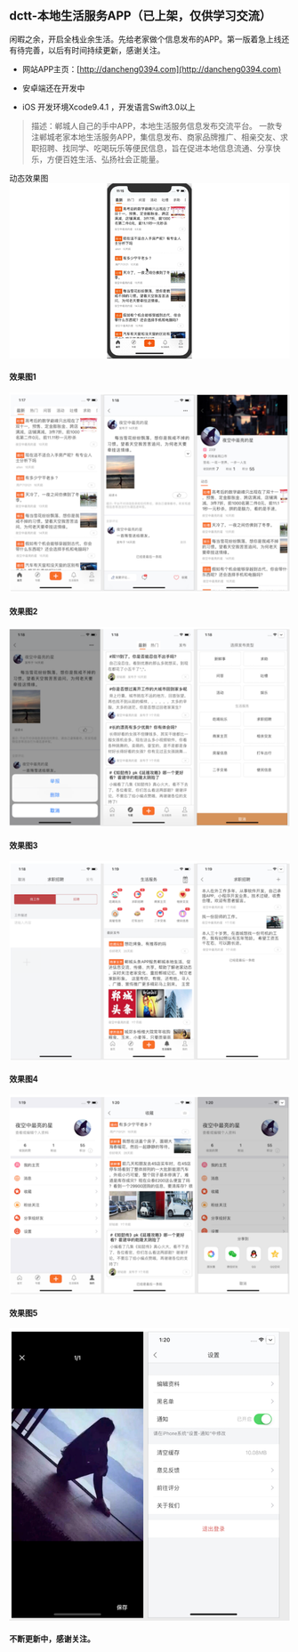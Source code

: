 ## dctt-本地生活服务APP（已上架，仅供学习交流）

闲暇之余，开启全栈业余生活。先给老家做个信息发布的APP。第一版着急上线还有待完善，以后有时间持续更新，感谢关注。

* 网站APP主页：[http://dancheng0394.com](http://dancheng0394.com)

* 安卓端还在开发中
* iOS 开发环境Xcode9.4.1 ，开发语言Swift3.0以上

>描述：郸城人自己的手中APP，本地生活服务信息发布交流平台。
一款专注郸城老家本地生活服务APP，集信息发布、商家品牌推广、相亲交友、求职招聘、找同学、吃喝玩乐等便民信息，旨在促进本地信息流通、分享快乐，方便百姓生活、弘扬社会正能量。

动态效果图
![](https://github.com/Light413/images/blob/master/dctt/1.gif?raw=true) 

#### 效果图1
![效果图1](https://github.com/Light413/images/blob/master/dctt/WX1@2x.png?raw=true)


#### 效果图2
![效果图2](https://github.com/Light413/images/blob/master/dctt/WX2@2x.png?raw=true)

#### 效果图3
![效果图3](https://github.com/Light413/images/blob/master/dctt/WX3@2x.png?raw=true)

#### 效果图4
![效果图4](https://github.com/Light413/images/blob/master/dctt/WX4@2x.png?raw=true)

#### 效果图5
![效果图5](https://github.com/Light413/images/blob/master/dctt/WX5@2x.png?raw=true)



#### 不断更新中，感谢关注。
